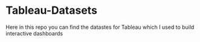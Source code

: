 # Tableau-Datasets #        

Here in this repo you can find the datastes for Tableau which I used to build interactive dashboards    
  
 
 
